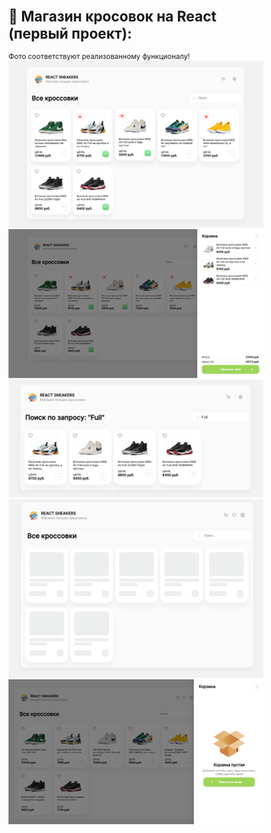 # 👟 Магазин кросовок на React (первый проект):
Фото соответствуют реализованному функционалу!
<img src="img1.png">
<img src="img2.png">
<img src="img3.png">
<img src="img4.png">
<img src="img5.png">
